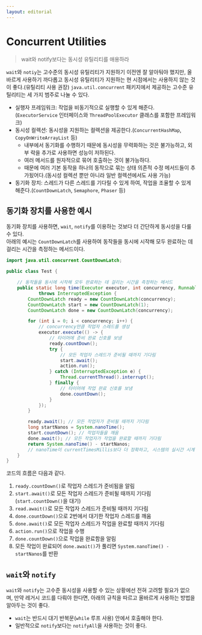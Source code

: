 ```yaml
---
layout: editorial
---
```


# Concurrent Utilities

> wait와 notify보다는 동시성 유틸리티를 애용하라

`wait`와 `notiy`는 고수준의 동시성 유틸리티가 지원하기 이전엔 잘 알아둬야 했지만, 올바르게 사용하기 까다롭고 동시성 유틸리티가 지원하는 현 시점에서는 사용하지 않는 것이 좋다.(유틸리티 사용 권장)
`java.util.concurrent` 패키지에서 제공하는 고수준 유틸리티는 세 가지 범주로 나눌 수 있다.

- 실행자 프레임워크: 작업을 비동기적으로 실행할 수 있게 해준다.(`ExecutorService` 인터페이스와 `ThreadPoolExecutor` 클래스를 포함한 프레임워크)
- 동시성 컬렉션: 동시성을 지원하는 컬렉션을 제공한다.(`ConcurrentHashMap`, `CopyOnWriteArrayList` 등)
    - 내부에서 동기화를 수행하기 때문에 동시성을 무력화하는 것은 불가능하고, 외부 락을 추가로 사용하면 성능이 저하된다.
    - 여러 메서드를 원자적으로 묶어 호출하는 것이 불가능하다.
    - 때문에 여러 기본 동작을 하나의 동작으로 묶는 상태 의존적 수정 메서드들이 추가됬어다.(동시성 컬렉션 뿐만 아니라 일반 컬렉션에서도 사용 가능)
- 동기화 장치: 스레드가 다른 스레드를 기다릴 수 있게 하여, 작업을 조율할 수 있게 해준다.(`CountDownLatch`, `Semaphore`, `Phaser` 등)

## 동기화 장치를 사용한 예시

동기화 장치를 사용하면, `wait`, `notify`를 이용하는 것보다 더 간단하게 동시성을 다룰 수 있다.  
아래의 예시는 `CountDownLatch`를 사용하여 동작들을 동시에 시작해 모두 완료하는 데 걸리는 시간을 측정하는 메서드이다.

```java
import java.util.concurrent.CountDownLatch;

public class Test {

    // 동작들을 동시에 시작해 모두 완료하는 데 걸리는 시간을 측정하는 메서드
    public static long time(Executor executor, int concurrency, Runnable action)
            throws InterruptedException {
        CountDownLatch ready = new CountDownLatch(concurrency);
        CountDownLatch start = new CountDownLatch(1);
        CountDownLatch done = new CountDownLatch(concurrency);

        for (int i = 0; i < concurrency; i++) {
            // concurrency만큼 작업자 스레드를 생성
            executor.execute(() -> {
                // 타이머에 준비 완료 신호를 보냄
                ready.countDown();
                try {
                    // 모든 작업자 스레드가 준비될 때까지 기다림
                    start.await();
                    action.run();
                } catch (InterruptedException e) {
                    Thread.currentThread().interrupt();
                } finally {
                    // 타이머에 작업 완료 신호를 보냄
                    done.countDown();
                }
            });
        }

        ready.await(); // 모든 작업자가 준비될 때까지 기다림
        long startNanos = System.nanoTime();
        start.countDown(); // 작업자들을 깨움
        done.await(); // 모든 작업자가 작업을 완료할 때까지 기다림
        return System.nanoTime() - startNanos;
        // nanoTime이 currentTimesMillis보다 더 정확하고, 시스템의 실시간 시계 시간 보정에 영향을 받지 않음
    }
}
```

코드의 흐름은 다음과 같다.

1. `ready.countDown()`로 작업자 스레드가 준비됨을 알림
2. `start.await()`로 모든 작업자 스레드가 준비될 때까지 기다림(`start.countDown()`을 대기)
3. `read.await()`로 모든 작업자 스레드가 준비될 때까지 기다림
4. `done.countDown()`으로 2번에서 대기한 작업자 스레드를 깨움
5. `done.await()`로 모든 작업자 스레드가 작업을 완료할 때까지 기다림
6. `action.run()`으로 작업을 수행
7. `done.countDown()`으로 작업을 완료함을 알림
8. 모든 작업이 완료되어 `done.await()`가 풀리면 `System.nanoTime() - startNanos`를 반환

## `wait`와 `notify`

`wait`와 `notify`는 고수준 동시성을 사용할 수 있는 상황에선 전혀 고려할 필요가 없으며, 만약 레거시 코드를 다뤄야 한다면, 아래의 규칙을 따르고 올바르게 사용하는 방법을 알아두는 것이 좋다.

- `wait`는 반드시 대기 반복문(`while` 루프 사용) 안에서 호출해야 한다.
- 일반적으로 `notify`보다는 `notifyAll`을 사용하는 것이 좋다.
